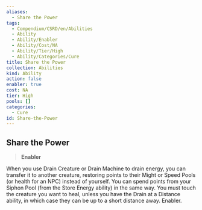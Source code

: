 ```yaml
---
aliases:
  - Share the Power
tags:
  - Compendium/CSRD/en/Abilities
  - Ability
  - Ability/Enabler
  - Ability/Cost/NA
  - Ability/Tier/High
  - Ability/Categories/Cure
title: Share the Power
collection: Abilities
kind: Ability
action: false
enabler: true
cost: NA
tier: High
pools: []
categories:
  - Cure
id: Share-the-Power
---
```

## Share the Power    
>**Enabler**  
    
When you use Drain Creature or Drain Machine to drain energy, you can transfer it to another creature, restoring points to their Might or Speed Pools (or health for an NPC) instead of yourself. You can spend points from your Siphon Pool (from the Store Energy ability) in the same way. You must touch the creature you want to heal, unless you have the Drain at a Distance ability, in which case they can be up to a short distance away. Enabler.
